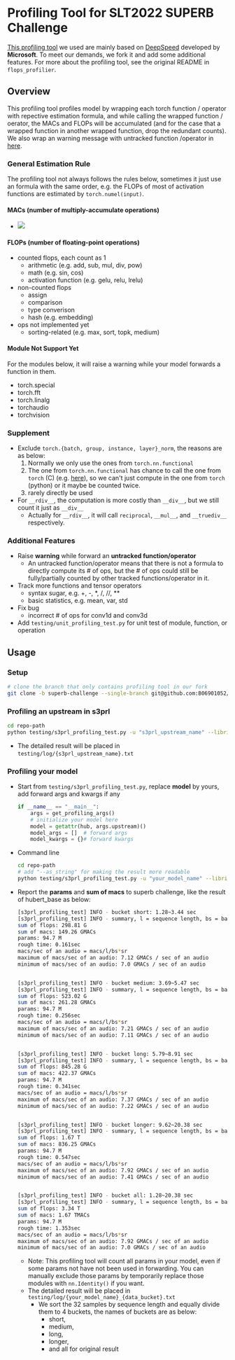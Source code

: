 # Profiling Tool for SLT2022 SUPERB Challenge

[This profiling tool](https://github.com/B06901052/DeepSpeed/tree/superb-challenge/flops_profiler) we used are mainly based on [DeepSpeed](https://github.com/microsoft/DeepSpeed/tree/master/deepspeed/profiling/flops_profiler) developed by **Microsoft**. To meet our demands, we fork it and add some additional features. For more about the profiling tool, see the original README in `flops_profilier`.

## Overview

This profiling tool profiles model by wrapping each torch function / operator with repective estimation formula, and while calling the wrapped function / oerator, the MACs and FLOPs will be accumulated (and for the case that a wrapped function in another wrapped function, drop the redundant counts). We also wrap an warning message with untracked function /operator in [here](#module-not-support-yet).

### General Estimation Rule

The profiling tool not always follows the rules below, sometimes it just use an formula with the same order, e.g. the FLOPs of most of activation functions are estimated by `torch.numel(input)`.

#### MACs (number of multiply-accumulate operations)

- <img src="https://render.githubusercontent.com/render/math?math=MACs=num(a \times b %2b c)\approx FLOPs\div 2">

#### FLOPs (number of floating-point operations)

- counted flops, each count as 1
  - arithmetic (e.g. add, sub, mul, div, pow)
  - math (e.g. sin, cos)
  - activation function (e.g. gelu, relu, lrelu)
- non-counted flops
  - assign
  - comparison
  - type converison
  - hash (e.g. embedding)
- ops not implemented yet
  - sorting-related (e.g. max, sort, topk, medium)

#### Module Not Support Yet

For the modules below, it will raise a warning while your model forwards a function in them.

- torch.special
- torch.fft
- torch.linalg
- torchaudio
- torchvision

### Supplement

- Exclude `torch.{batch, group, instance, layer}_norm`, the reasons are as below:
  1. Normally we only use the ones from `torch.nn.functional`
  2. The one from `torch.nn.functional` has chance to call the one from `torch` (C) (e.g. [here](https://pytorch.org/docs/stable/_modules/torch/nn/functional.html#group_norm)), so we can't just compute in the one from `torch` (python) or it maybe be counted twice.
  3. rarely directly be used
- For `__rdiv__`, the computation is more costly than `__div__`, but we still count it just as `__div__`
  - Actually for `__rdiv__`, it will call `reciprocal`, `__mul__`, and `__truediv__` respectively.

### Additional Features

- Raise **warning** while forward an **untracked function/operator**
  - An untracked function/operator means that there is not a formula to directly compute its # of ops, but the # of ops could still be fully/partially counted by other tracked functions/operator in it.
- Track more functions and tensor operators
  - syntax sugar, e.g. +, -, *, /, //, **
  - basic statistics, e.g. mean, var, std
- Fix bug
  - incorrect # of ops for conv1d and conv3d
- Add `testing/unit_profiling_test.py` for unit test of module, function, or operation

## Usage

### Setup

```bash
# clone the branch that only contains profiling tool in our fork
git clone -b superb-challenge --single-branch git@github.com:B06901052/DeepSpeed.git
```

### Profiling an upstream in s3prl

```bash
cd repo-path
python testing/s3prl_profiling_test.py -u "s3prl_upstream_name" --libri_root "libri_root"
```

- The detailed result will be placed in `testing/log/{s3prl_upstream_name}.txt`

### Profiling your model

- Start from `testing/s3prl_profiling_test.py`, replace **model** by yours, add forward args and kwargs if any

  ```python
  if __name__ == "__main__":
      args = get_profiling_args()
      # initialize your model here
      model = getattr(hub, args.upstream)()
      model_args = []  # forward args
      model_kwargs = {}# forward kwargs
  ```

- Command line

  ```bash
  cd repo-path
  # add "--as_string" for making the result more readable
  python testing/s3prl_profiling_test.py -u "your_model_name" --libri_root "libri_root"
  ```

- Report the **params** and **sum of macs** to superb challenge, like the result of hubert_base as below:

  ```bash
  [s3prl_profiling_test] INFO - bucket short: 1.28~3.44 sec
  [s3prl_profiling_test] INFO - summary, l = sequence length, bs = batch size, sr = sample rate
  sum of flops: 298.81 G
  sum of macs: 149.26 GMACs
  params: 94.7 M
  rough time: 0.161sec
  macs/sec of an audio = macs/l/bs*sr
  maximum of macs/sec of an audio: 7.12 GMACs / sec of an audio
  minimum of macs/sec of an audio: 7.0 GMACs / sec of an audio


  [s3prl_profiling_test] INFO - bucket medium: 3.69~5.47 sec
  [s3prl_profiling_test] INFO - summary, l = sequence length, bs = batch size, sr = sample rate
  sum of flops: 523.02 G
  sum of macs: 261.28 GMACs
  params: 94.7 M
  rough time: 0.256sec
  macs/sec of an audio = macs/l/bs*sr
  maximum of macs/sec of an audio: 7.21 GMACs / sec of an audio
  minimum of macs/sec of an audio: 7.11 GMACs / sec of an audio


  [s3prl_profiling_test] INFO - bucket long: 5.79~8.91 sec
  [s3prl_profiling_test] INFO - summary, l = sequence length, bs = batch size, sr = sample rate
  sum of flops: 845.28 G
  sum of macs: 422.37 GMACs
  params: 94.7 M
  rough time: 0.341sec
  macs/sec of an audio = macs/l/bs*sr
  maximum of macs/sec of an audio: 7.37 GMACs / sec of an audio
  minimum of macs/sec of an audio: 7.22 GMACs / sec of an audio


  [s3prl_profiling_test] INFO - bucket longer: 9.62~20.38 sec
  [s3prl_profiling_test] INFO - summary, l = sequence length, bs = batch size, sr = sample rate
  sum of flops: 1.67 T
  sum of macs: 836.25 GMACs
  params: 94.7 M
  rough time: 0.547sec
  macs/sec of an audio = macs/l/bs*sr
  maximum of macs/sec of an audio: 7.92 GMACs / sec of an audio
  minimum of macs/sec of an audio: 7.41 GMACs / sec of an audio


  [s3prl_profiling_test] INFO - bucket all: 1.28~20.38 sec
  [s3prl_profiling_test] INFO - summary, l = sequence length, bs = batch size
  sum of flops: 3.34 T
  sum of macs: 1.67 TMACs
  params: 94.7 M
  rough time: 1.353sec
  macs/sec of an audio = macs/l/bs*sr
  maximum of macs/sec of an audio: 7.92 GMACs / sec of an audio
  minimum of macs/sec of an audio: 7.0 GMACs / sec of an audio
  ```

  - Note: This profiling tool will count all params in your model, even if some params not have not been used in forwarding. You can manually exclude those params by temporarily replace those modules with `nn.Identity()` if you want.
  - The detailed result will be placed in `testing/log/{your_model_name}_{data_bucket}.txt`
    - We sort the 32 samples by sequence length and equally divide them to 4 buckets, the names of buckets are as below:
      - short,
      - medium,
      - long,
      - longer,
      - and all for original result
